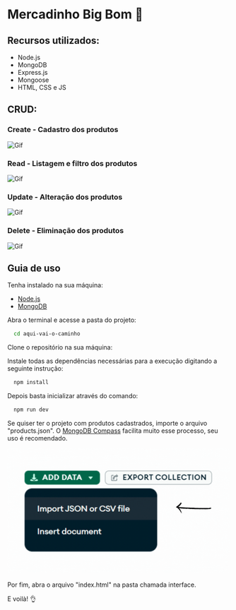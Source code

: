 
# Mercadinho Big Bom 🛒

## Recursos utilizados:
- Node.js
- MongoDB
- Express.js
- Mongoose
- HTML, CSS e JS

## CRUD:

### Create - Cadastro dos produtos
![Gif]()

### Read - Listagem e filtro dos produtos
![Gif](./gifs/bigbom-gif.gif)

### Update - Alteração dos produtos
![Gif]()

### Delete - Eliminação dos produtos
![Gif]()
## Guia de uso

Tenha instalado na sua máquina:
- [Node.js](https://nodejs.org/en/download)
- [MongoDB](https://www.mongodb.com/try/download/community)

Abra o terminal e acesse a pasta do projeto:
```bash
  cd aqui-vai-o-caminho
```
Clone o repositório na sua máquina:

Instale todas as dependências necessárias para a execução digitando a seguinte instrução:
```bash
  npm install
```
Depois basta inicializar através do comando:
```bash
  npm run dev
```
Se quiser ter o projeto com produtos cadastrados, importe o arquivo "products.json". O [MongoDB Compass](https://www.mongodb.com/try/download/compass) facilita muito esse processo, seu uso é recomendado.

![Gif](./gifs/import-gif.gif)

Por fim, abra o arquivo "index.html" na pasta chamada interface.

E voilà! 👌





    
